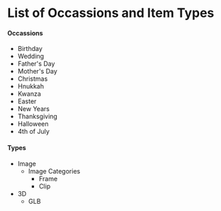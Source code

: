 # List of Occassions and Item Types

#### Occassions
- Birthday
- Wedding
- Father's Day
- Mother's Day
- Christmas
- Hnukkah
- Kwanza
- Easter
- New Years
- Thanksgiving
- Halloween
- 4th of July

#### Types
- Image
  - Image Categories
    - Frame
    - Clip
- 3D
  - GLB
